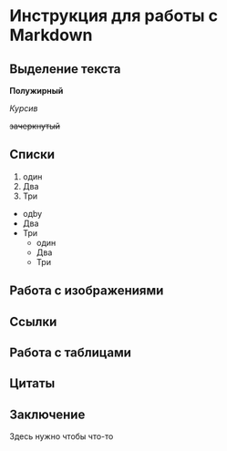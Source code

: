 # Инструкция для работы с Markdown
## Выделение текста
**Полужирный**

*Курсив*

~~зачеркнутый~~

## Списки
1. один
2. Два
3. Три
* одby
* Два
* Три
    * один
    * Два
    * Три

## Работа с изображениями
## Ссылки
## Работа с таблицами
## Цитаты
## Заключение
Здесь нужно чтобы что-то